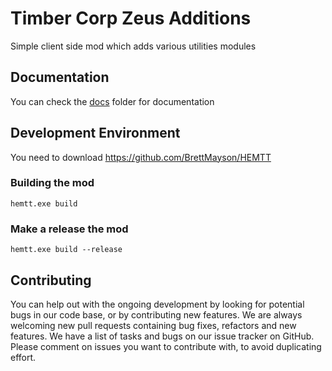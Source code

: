 # Timber Corp Zeus Additions

Simple client side mod which adds various utilities modules

## Documentation

You can check the [docs](./docs) folder for documentation

## Development Environment

You need to download https://github.com/BrettMayson/HEMTT

### Building the mod

```
hemtt.exe build
```

### Make a release the mod

```
hemtt.exe build --release
```

## Contributing

You can help out with the ongoing development by looking for potential bugs in our code base, or by contributing new features. We are always welcoming new pull requests containing bug fixes, refactors and new features. We have a list of tasks and bugs on our issue tracker on GitHub. Please comment on issues you want to contribute with, to avoid duplicating effort.